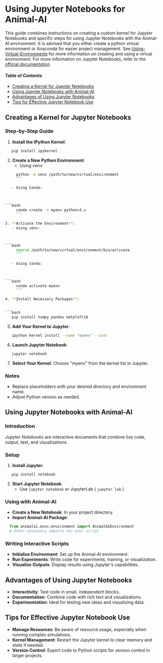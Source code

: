 # Using Jupyter Notebooks for Animal-AI

This guide combines instructions on creating a custom kernel for Jupyter Notebooks and specific steps for using Jupyter Notebooks with the Animal-AI environment. It is advised that you either create a python virtual environment or Anaconda for easier project management. See [Using-Virtual-Environments](/docs/Using-Virtual-Environment.md) for more information on creating and using a virtual environment. For more information on Jupyter Notebooks, refer to the [official documentation](https://jupyter-notebook.readthedocs.io/en/stable/)

#### Table of Contents

* [Creating a Kernel for Jupyter Notebooks](#creating-a-kernel-for-jupyter-notebooks)
* [Using Jupyter Notebooks with Animal-AI](#using-jupyter-notebooks-with-animal-ai)
* [Advantages of Using Jupyter Notebooks](#advantages-of-using-jupyter-notebooks)
* [Tips for Effective Jupyter Notebook Use](#tips-for-effective-jupyter-notebook-use)

## Creating a Kernel for Jupyter Notebooks

### Step-by-Step Guide

1. **Install the IPython Kernel**: 
   

```bash
   pip install ipykernel
   ```

2. **Create a New Python Environment**:
   - Using venv: 

     

```bash
     python -m venv /path/to/new/virtual/environment
     ```

   - Using Conda:

     

```bash
     conda create -n myenv python=3.x
     ```

3. **Activate the Environment**:
   - Using venv:

     

```bash
     source /path/to/new/virtual/environment/bin/activate
     ```

   - Using Conda:

     

```bash
     conda activate myenv
     ```

4. **Install Necessary Packages**:
   

```bash
   pip install numpy pandas matplotlib
   ```

5. **Add Your Kernel to Jupyter**:
   

```bash
   ipython kernel install --name "myenv" --user
   ```

6. **Launch Jupyter Notebook**:
   

```bash
   jupyter notebook
   ```

7. **Select Your Kernel**:
   Choose "myenv" from the kernel list in Jupyter.

### Notes

* Replace placeholders with your desired directory and environment name.
* Adjust Python version as needed.

## Using Jupyter Notebooks with Animal-AI

### Introduction

_Jupyter Notebooks_ are interactive documents that combine live code, output, text, and visualizations.

### Setup

1. **Install Jupyter**:
   

```bash
   pip install notebook
   ```

2. **Start Jupyter Notebook**:
   - Use `jupyter notebook` or JupyterLab ( `jupyter lab` ).

### Using with Animal-AI

* **Create a New Notebook**: In your project directory.
* **Import Animal-AI Package**:
  

```python
  from animalai.envs.environment import AnimalAIEnvironment
  # Other necessary imports for your script
  ```

### Writing Interactive Scripts

* **Initialize Environment**: Set up the Animal-AI environment.
* **Run Experiments**: Write code for experiments, training, or visualization.
* **Visualize Outputs**: Display results using Jupyter's capabilities.

## Advantages of Using Jupyter Notebooks

* **Interactivity**: Test code in small, independent blocks.
* **Documentation**: Combine code with rich text and visualizations.
* **Experimentation**: Ideal for testing new ideas and visualizing data.

## Tips for Effective Jupyter Notebook Use

* **Manage Resources**: Be aware of resource usage, especially when running complex simulations.
* **Kernel Management**: Restart the Jupyter kernel to clear memory and state if needed.
* **Version Control**: Export code to Python scripts for version control in larger projects.
